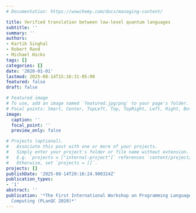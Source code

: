 ```yaml
---
# Documentation: https://wowchemy.com/docs/managing-content/

title: Verified translation between low-level quantum languages
subtitle: ''
summary: ''
authors:
- Kartik Singhal
- Robert Rand
- Michael Hicks
tags: []
categories: []
date: '2020-01-01'
lastmod: 2025-08-14T15:16:31-05:00
featured: false
draft: false

# Featured image
# To use, add an image named `featured.jpg/png` to your page's folder.
# Focal points: Smart, Center, TopLeft, Top, TopRight, Left, Right, BottomLeft, Bottom, BottomRight.
image:
  caption: ''
  focal_point: ''
  preview_only: false

# Projects (optional).
#   Associate this post with one or more of your projects.
#   Simply enter your project's folder or file name without extension.
#   E.g. `projects = ["internal-project"]` references `content/project/deep-learning/index.md`.
#   Otherwise, set `projects = []`.
projects: []
publishDate: '2025-08-14T20:16:24.900324Z'
publication_types:
- '1'
abstract: ''
publication: '*The First International Workshop on Programming Languages for Quantum
  Computing (PLanQC 2020)*'
---
```

